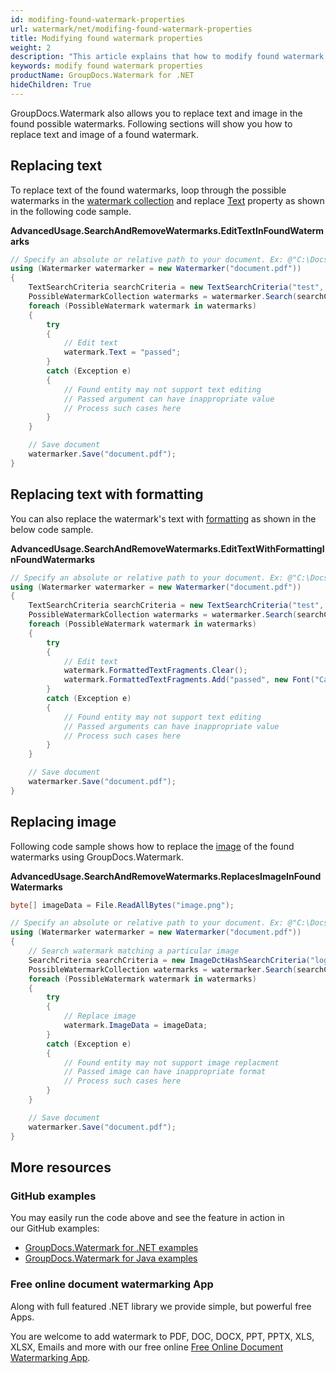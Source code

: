 ```yaml
---
id: modifing-found-watermark-properties
url: watermark/net/modifing-found-watermark-properties
title: Modifying found watermark properties
weight: 2
description: "This article explains that how to modify found watermark properties while using GroupDocs. Watermarks API."
keywords: modify found watermark properties
productName: GroupDocs.Watermark for .NET
hideChildren: True
---
```

GroupDocs.Watermark also allows you to replace text and image in the found possible watermarks. Following sections will show you how to replace text and image of a found watermark.

## Replacing text

To replace text of the found watermarks, loop through the possible watermarks in the [watermark collection](https://reference.groupdocs.com/net/watermark/groupdocs.watermark.search/possiblewatermarkcollection) and replace [Text](https://reference.groupdocs.com/net/watermark/groupdocs.watermark.search/possiblewatermark/properties/text) property as shown in the following code sample.

**AdvancedUsage.SearchAndRemoveWatermarks.EditTextInFoundWatermarks**

```csharp
// Specify an absolute or relative path to your document. Ex: @"C:\Docs\document.pdf"
using (Watermarker watermarker = new Watermarker("document.pdf"))
{
    TextSearchCriteria searchCriteria = new TextSearchCriteria("test", false);
    PossibleWatermarkCollection watermarks = watermarker.Search(searchCriteria);
    foreach (PossibleWatermark watermark in watermarks)
    {
        try
        {
            // Edit text
            watermark.Text = "passed";
        }
        catch (Exception e)
        {
            // Found entity may not support text editing
            // Passed argument can have inappropriate value
            // Process such cases here
        }
    }

    // Save document
    watermarker.Save("document.pdf");
}
```

## Replacing text with formatting

You can also replace the watermark's text with [formatting](https://reference.groupdocs.com/net/watermark/groupdocs.watermark.search/possiblewatermark/properties/formattedtextfragments) as shown in the below code sample.

**AdvancedUsage.SearchAndRemoveWatermarks.EditTextWithFormattingInFoundWatermarks**

```csharp
// Specify an absolute or relative path to your document. Ex: @"C:\Docs\document.pdf"
using (Watermarker watermarker = new Watermarker("document.pdf"))
{
    TextSearchCriteria searchCriteria = new TextSearchCriteria("test", false);
    PossibleWatermarkCollection watermarks = watermarker.Search(searchCriteria);
    foreach (PossibleWatermark watermark in watermarks)
    {
        try
        {
            // Edit text
            watermark.FormattedTextFragments.Clear();
            watermark.FormattedTextFragments.Add("passed", new Font("Calibri", 19, FontStyle.Bold), Color.Red, Color.Aqua);
        }
        catch (Exception e)
        {
            // Found entity may not support text editing
            // Passed arguments can have inappropriate value
            // Process such cases here
        }
    }

    // Save document
    watermarker.Save("document.pdf");
}
```

## Replacing image

Following code sample shows how to replace the [image](https://reference.groupdocs.com/net/watermark/groupdocs.watermark.search/possiblewatermark/properties/imagedata) of the found watermarks using GroupDocs.Watermark.

**AdvancedUsage.SearchAndRemoveWatermarks.ReplacesImageInFoundWatermarks**

```csharp
byte[] imageData = File.ReadAllBytes("image.png");

// Specify an absolute or relative path to your document. Ex: @"C:\Docs\document.pdf"
using (Watermarker watermarker = new Watermarker("document.pdf"))
{
    // Search watermark matching a particular image
    SearchCriteria searchCriteria = new ImageDctHashSearchCriteria("logo.bmp");
    PossibleWatermarkCollection watermarks = watermarker.Search(searchCriteria);
    foreach (PossibleWatermark watermark in watermarks)
    {
        try
        {
            // Replace image
            watermark.ImageData = imageData;
        }
        catch (Exception e)
        {
            // Found entity may not support image replacment
            // Passed image can have inappropriate format
            // Process such cases here
        }
    }

    // Save document
    watermarker.Save("document.pdf");
}
```

## More resources

### GitHub examples

You may easily run the code above and see the feature in action in our GitHub examples:

* [GroupDocs.Watermark for .NET examples](https://github.com/groupdocs-watermark/GroupDocs.Watermark-for-.NET)
* [GroupDocs.Watermark for Java examples](https://github.com/groupdocs-watermark/GroupDocs.Watermark-for-Java)

### Free online document watermarking App

Along with full featured .NET library we provide simple, but powerful free Apps.

You are welcome to add watermark to PDF, DOC, DOCX, PPT, PPTX, XLS, XLSX, Emails and more with our free online [Free Online Document Watermarking App](https://products.groupdocs.app/watermark).
